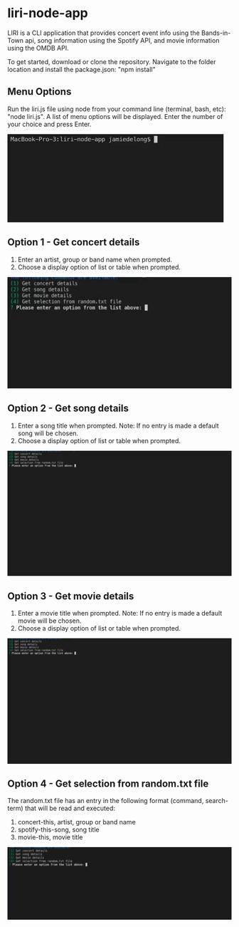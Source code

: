 # liri-node-app
LIRI is a CLI application that provides concert event info using the Bands-in-Town api, song information using the Spotify API, and movie information using the OMDB API.

To get started, download or clone the repository.
Navigate to the folder location and install the package.json: "npm install"

## Menu Options
Run the liri.js file using node from your command line (terminal, bash, etc): "node liri.js". A list of menu options will be displayed. Enter the number of your choice and press Enter.

![Menu Options](https://github.com/Milleniyum/liri-node-app/blob/master/images/node-liri.gif)

## Option 1 - Get concert details
1. Enter an artist, group or band name when prompted.
2. Choose a display option of list or table when prompted.

![Option 1](https://github.com/Milleniyum/liri-node-app/blob/master/images/node-liri-option1.gif)

## Option 2 - Get song details
1. Enter a song title when prompted. Note: If no entry is made a default song will be chosen.
2. Choose a display option of list or table when prompted.

![Option 1](https://github.com/Milleniyum/liri-node-app/blob/master/images/node-liri-option2.gif)

## Option 3 - Get movie details
1. Enter a movie title when prompted. Note: If no entry is made a default movie will be chosen.
2. Choose a display option of list or table when prompted.

![Option 1](https://github.com/Milleniyum/liri-node-app/blob/master/images/node-liri-option3.gif)

## Option 4 - Get selection from random.txt file
The random.txt file has an entry in the following format (command, search-term) that will be read and executed:
1. concert-this, artist, group or band name
2. spotify-this-song, song title
3. movie-this, movie title
  
  ![Option 1](https://github.com/Milleniyum/liri-node-app/blob/master/images/node-liri-option4.gif)


